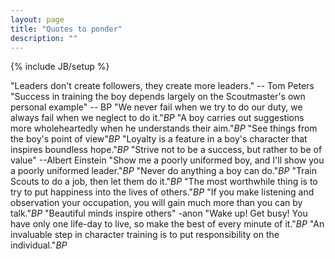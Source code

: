 ```yaml
---
layout: page
title: "Quotes to ponder"
description: ""
---
```

{% include JB/setup %}

"Leaders don't create followers, they create more leaders." -- Tom Peters
"Success in training the boy depends largely on the Scoutmaster's own personal example" -- BP
"We never fail when we try to do our duty, we always fail when we neglect to do it."_BP_
"A boy carries out suggestions more wholeheartedly when he understands their aim."_BP_
"See things from the boy's point of view"_BP_
"Loyalty is a feature in a boy's character that inspires boundless hope."_BP_
"Strive not to be a success, but rather to be of value" --Albert Einstein
"Show me a poorly uniformed boy, and I'll show you a poorly uniformed leader."_BP_
"Never do anything a boy can do."_BP_
"Train Scouts to do a job, then let them do it."_BP_
"The most worthwhile thing is to try to put happiness into the lives of others."_BP_
"If you make listening and observation your occupation, you will gain much more than you can by talk."_BP_
"Beautiful minds inspire others" -anon
"Wake up! Get busy! You have only one life-day to live, so make the best of every minute of it."_BP_
"An invaluable step in character training is to put responsibility on the individual."_BP_
